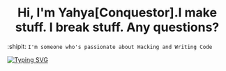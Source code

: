 <h1 align="center">Hi, I'm Yahya[Conquestor].I make stuff. I break stuff. Any questions?</h1>


:shipit: ```I'm someone who's passionate about Hacking and Writing Code``` 




<a href="https://git.io/typing-svg"><img src="https://readme-typing-svg.demolab.com?font=Fira+Code&pause=1000&color=D8F7A8&center=true&width=435&lines=%23python3+conquestor.py+--aggrasive" alt="Typing SVG" /></a>

